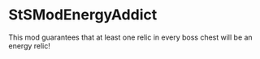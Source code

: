 # StSModEnergyAddict

This mod guarantees that at least one relic in every boss chest will be an energy relic!